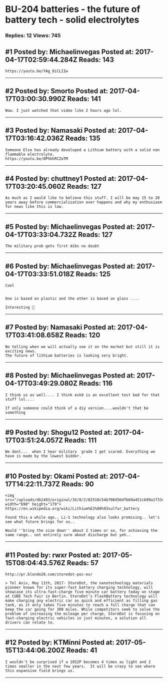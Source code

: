 # BU-204 batteries - the future of battery tech - solid electrolytes

### Replies: 12 Views: 745

## \#1 Posted by: Michaelinvegas Posted at: 2017-04-17T02:59:44.284Z Reads: 143

```
https://youtu.be/YAg_8iCLIIw
```

---
## \#2 Posted by: Smorto Posted at: 2017-04-17T03:00:30.990Z Reads: 141

```
Wow. I just watched that video like 2 hours ago lol.
```

---
## \#3 Posted by: Namasaki Posted at: 2017-04-17T03:16:42.036Z Reads: 135

```
Someone Else has already developed a Lithium battery with a solid non flammable electrolyte.
https://youtu.be/0PhbhRCZoTM
```

---
## \#4 Posted by: chuttney1 Posted at: 2017-04-17T03:20:45.060Z Reads: 127

```
As much as I would like to believe this stuff. I will be may 15 to 20 years away before commercialization ever happens and why my enthusiasm for news like this is low.
```

---
## \#5 Posted by: Michaelinvegas Posted at: 2017-04-17T03:33:04.732Z Reads: 127

```
The military prob gets first dibs no doubt
```

---
## \#6 Posted by: Michaelinvegas Posted at: 2017-04-17T03:33:51.018Z Reads: 125

```
Cool


One is based on plastic and the other is based on glass ....

Interesting 🤔
```

---
## \#7 Posted by: Namasaki Posted at: 2017-04-17T03:41:08.658Z Reads: 120

```
No telling when we will actually see it on the market but still it is exciting news.
The future of lithium batteries is looking very bright.
```

---
## \#8 Posted by: Michaelinvegas Posted at: 2017-04-17T03:49:29.080Z Reads: 116

```
I think so as well.... I think esk8 is an excellent test bed for that stuff lol....

If only someone could think of a diy version....wouldn't that be something
```

---
## \#9 Posted by: Shogu12 Posted at: 2017-04-17T03:51:24.057Z Reads: 111

```
We dont...  when I hear military  grade I get scared. Everything we have is made by the lowest bidder.
```

---
## \#10 Posted by: Okami Posted at: 2017-04-17T14:22:11.737Z Reads: 90

```
<img src="/uploads/db1493/original/3X/8/2/82510c54b708d56dfb69a451cb99a1f33cc1600a.PNG" width="690" height="179">
https://en.wikipedia.org/wiki/Lithium%E2%80%93sulfur_battery

Found this a while ago.. Li-S technology also looks promising.. let's see what future brings for us..

Would ''bring the size down'' about 2 times or so, for achieving the same range.. not entirely sure about discharge but yeh..
```

---
## \#11 Posted by: rwxr Posted at: 2017-05-15T08:04:43.576Z Reads: 57

```
http://pr.blonde20.com/storedot-poc-ev/

> Tel Aviv, May 11th, 2017- StoreDot, the nanotechnology materials pioneer known for its super-fast battery charging technology, will showcase its ultra-fast-charge five minute car battery today on stage at CUBE Tech Fair in Berlin. StoreDot’s FlashBattery technology will make charging any electric car as quick and efficient as filling gas tank, as it only takes five minutes to reach a full charge that can keep the car going for 300 miles. While competitors seek to solve the problem of increasing the mileage per charge, StoreDot is focusing on fast-charging electric vehicles in just minutes, a solution all drivers can relate to.
```

---
## \#12 Posted by: KTMinni Posted at: 2017-05-15T13:44:06.200Z Reads: 41

```
I wouldn't be surprised if a 10S2P becomes 4 times as light and 2 times smaller in the next few years.  It will be crazy to see where this expansive field brings us.
```

---
